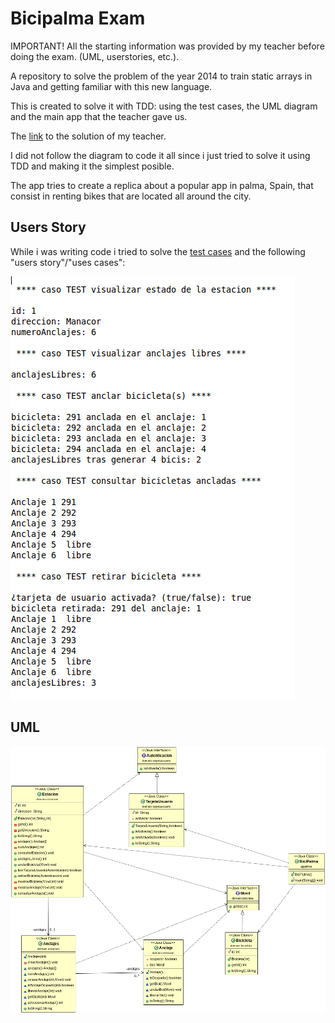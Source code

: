 # Bicipalma Exam

IMPORTANT! All the starting information was provided by my teacher before doing the exam. (UML, userstories, etc.).

A repository to solve the problem of the year 2014 to train static arrays in Java and getting familiar with this new language.

This is created to solve it with TDD: using the test cases, the UML diagram and the main app that the teacher gave us.

The [link](https://github.com/dfleta/bicipalma) to the solution of my teacher.

I did not follow the diagram to code it all since i just tried to solve it using TDD and making it the simplest posible.

The app tries to create a replica about a popular app in palma, Spain, that consist in renting bikes that are located all around the city.

## Users Story

While i was writing code i tried to solve the [test cases](./bicipalma/src/test/java/edu/craptocraft/bicipalma/domain/estacion/EstacionTest.java) and the following "users story"/"uses cases":

![salida](./doc/Salidabicipalma.png)


## UML

![uml](diagrama_clases_UML.png)
